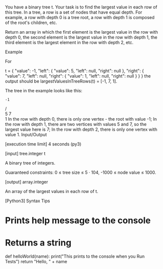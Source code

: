 You have a binary tree t. Your task is to find the largest value in each row of this tree. In a tree, a row is a set of nodes that have equal depth. For example, a row with depth 0 is a tree root, a row with depth 1 is composed of the root's children, etc.

Return an array in which the first element is the largest value in the row with depth 0, the second element is the largest value in the row with depth 1, the third element is the largest element in the row with depth 2, etc.

Example

For

t = {
    "value": -1,
    "left": {
        "value": 5,
        "left": null,
        "right": null
    },
    "right": {
        "value": 7,
        "left": null,
        "right": {
            "value": 1,
            "left": null,
            "right": null
        }
    }
}
the output should be largestValuesInTreeRows(t) = [-1, 7, 1].

The tree in the example looks like this:

    -1
   / \
  5   7
       \
        1
In the row with depth 0, there is only one vertex - the root with value -1;
In the row with depth 1, there are two vertices with values 5 and 7, so the largest value here is 7;
In the row with depth 2, there is only one vertex with value 1.
Input/Output

[execution time limit] 4 seconds (py3)

[input] tree.integer t

A binary tree of integers.

Guaranteed constraints:
0 ≤ tree size ≤ 5 · 104,
-1000 ≤ node value ≤ 1000.

[output] array.integer

An array of the largest values in each row of t.

[Python3] Syntax Tips

# Prints help message to the console
# Returns a string
def helloWorld(name):
    print("This prints to the console when you Run Tests")
    return "Hello, " + name
